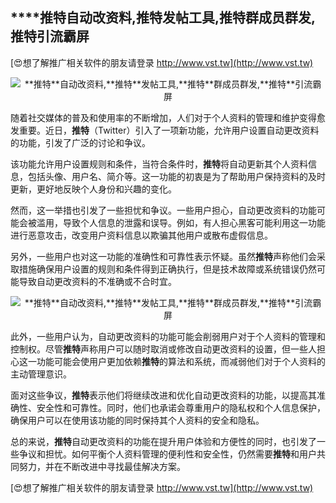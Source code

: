 ## ****推特**自动改资料,**推特**发帖工具,**推特**群成员群发,**推特**引流霸屏**

[😍想了解推广相关软件的朋友请登录 http://www.vst.tw](http://www.vst.tw)

 <center><img src="https://vst.tw/MP4/tuiguang/png/1.png" alt="**推特**自动改资料,**推特**发帖工具,**推特**群成员群发,**推特**引流霸屏"></center>

随着社交媒体的普及和使用率的不断增加，人们对于个人资料的管理和维护变得愈发重要。近日，**推特**（Twitter）引入了一项新功能，允许用户设置自动更改资料的功能，引发了广泛的讨论和争议。

该功能允许用户设置规则和条件，当符合条件时，**推特**将自动更新其个人资料信息，包括头像、用户名、简介等。这一功能的初衷是为了帮助用户保持资料的及时更新，更好地反映个人身份和兴趣的变化。

然而，这一举措也引发了一些担忧和争议。一些用户担心，自动更改资料的功能可能会被滥用，导致个人信息的泄露和误导。例如，有人担心黑客可能利用这一功能进行恶意攻击，改变用户资料信息以欺骗其他用户或散布虚假信息。

另外，一些用户也对这一功能的准确性和可靠性表示怀疑。虽然**推特**声称他们会采取措施确保用户设置的规则和条件得到正确执行，但是技术故障或系统错误仍然可能导致自动更改资料的不准确或不合时宜。

 <center><img src="https://vst.tw/MP4/tuiguang/png/4.png" alt="**推特**自动改资料,**推特**发帖工具,**推特**群成员群发,**推特**引流霸屏"></center>

此外，一些用户认为，自动更改资料的功能可能会削弱用户对于个人资料的管理和控制权。尽管**推特**声称用户可以随时取消或修改自动更改资料的设置，但一些人担心这一功能可能会使用户更加依赖**推特**的算法和系统，而减弱他们对于个人资料的主动管理意识。

面对这些争议，**推特**表示他们将继续改进和优化自动更改资料的功能，以提高其准确性、安全性和可靠性。同时，他们也承诺会尊重用户的隐私权和个人信息保护，确保用户可以在使用该功能的同时保持其个人资料的安全和隐私。

总的来说，**推特**自动更改资料的功能在提升用户体验和方便性的同时，也引发了一些争议和担忧。如何平衡个人资料管理的便利性和安全性，仍然需要**推特**和用户共同努力，并在不断改进中寻找最佳解决方案。

[😍想了解推广相关软件的朋友请登录 http://www.vst.tw](http://www.vst.tw)



